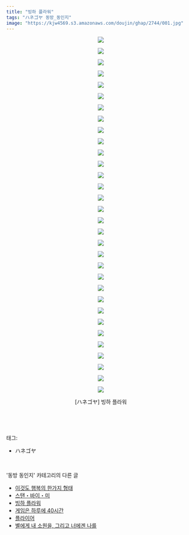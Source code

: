 ```yaml
---
title: "빙하 플라워"
tags: "ハネゴヤ 동방_동인지"
image: "https://kjw4569.s3.amazonaws.com/doujin/ghap/2744/001.jpg"
---
```

<div class="article">
<p style="text-align: center; clear: none; float: none;"><img src="{{ site.imgserver3 }}/ghap/2744/001.jpg"/></p>
<p style="text-align: center; clear: none; float: none;"><img src="{{ site.imgserver3 }}/ghap/2744/002.jpg"/></p>
<p style="text-align: center; clear: none; float: none;"><img src="{{ site.imgserver3 }}/ghap/2744/003.jpg"/></p>
<p style="text-align: center; clear: none; float: none;"><img src="{{ site.imgserver3 }}/ghap/2744/004.jpg"/></p>
<p style="text-align: center; clear: none; float: none;"><img src="{{ site.imgserver3 }}/ghap/2744/005.jpg"/></p>
<p style="text-align: center; clear: none; float: none;"><img src="{{ site.imgserver3 }}/ghap/2744/006.jpg"/></p>
<p style="text-align: center; clear: none; float: none;"><img src="{{ site.imgserver3 }}/ghap/2744/007.jpg"/></p>
<p style="text-align: center; clear: none; float: none;"><img src="{{ site.imgserver3 }}/ghap/2744/008.jpg"/></p>
<p style="text-align: center; clear: none; float: none;"><img src="{{ site.imgserver3 }}/ghap/2744/009.jpg"/></p>
<p style="text-align: center; clear: none; float: none;"><img src="{{ site.imgserver3 }}/ghap/2744/010.jpg"/></p>
<p style="text-align: center; clear: none; float: none;"><img src="{{ site.imgserver3 }}/ghap/2744/011.jpg"/></p>
<p style="text-align: center; clear: none; float: none;"><img src="{{ site.imgserver3 }}/ghap/2744/012.jpg"/></p>
<p style="text-align: center; clear: none; float: none;"><img src="{{ site.imgserver3 }}/ghap/2744/013.jpg"/></p>
<p style="text-align: center; clear: none; float: none;"><img src="{{ site.imgserver3 }}/ghap/2744/014.jpg"/></p>
<p style="text-align: center; clear: none; float: none;"><img src="{{ site.imgserver3 }}/ghap/2744/015.jpg"/></p>
<p style="text-align: center; clear: none; float: none;"><img src="{{ site.imgserver3 }}/ghap/2744/016.jpg"/></p>
<p style="text-align: center; clear: none; float: none;"><img src="{{ site.imgserver3 }}/ghap/2744/017.jpg"/></p>
<p style="text-align: center; clear: none; float: none;"><img src="{{ site.imgserver3 }}/ghap/2744/018.jpg"/></p>
<p style="text-align: center; clear: none; float: none;"><img src="{{ site.imgserver3 }}/ghap/2744/019.jpg"/></p>
<p style="text-align: center; clear: none; float: none;"><img src="{{ site.imgserver3 }}/ghap/2744/020.jpg"/></p>
<p style="text-align: center; clear: none; float: none;"><img src="{{ site.imgserver3 }}/ghap/2744/021.jpg"/></p>
<p style="text-align: center; clear: none; float: none;"><img src="{{ site.imgserver3 }}/ghap/2744/022.jpg"/></p>
<p style="text-align: center; clear: none; float: none;"><img src="{{ site.imgserver3 }}/ghap/2744/023.jpg"/></p>
<p style="text-align: center; clear: none; float: none;"><img src="{{ site.imgserver3 }}/ghap/2744/024.jpg"/></p>
<p style="text-align: center; clear: none; float: none;"><img src="{{ site.imgserver3 }}/ghap/2744/025.jpg"/></p>
<p style="text-align: center; clear: none; float: none;"><img src="{{ site.imgserver3 }}/ghap/2744/026.jpg"/></p>
<p style="text-align: center; clear: none; float: none;"><img src="{{ site.imgserver3 }}/ghap/2744/027.jpg"/></p>
<p style="text-align: center; clear: none; float: none;"><img src="{{ site.imgserver3 }}/ghap/2744/028.jpg"/></p>
<p style="text-align: center; clear: none; float: none;"><img src="{{ site.imgserver3 }}/ghap/2744/029.jpg"/></p>
<p style="text-align: center; clear: none; float: none;"><img src="{{ site.imgserver3 }}/ghap/2744/030.jpg"/></p>
<p style="text-align: center; clear: none; float: none;"><img src="{{ site.imgserver3 }}/ghap/2744/031.jpg"/></p>
<p style="text-align: center; clear: none; float: none;"><img src="{{ site.imgserver3 }}/ghap/2744/032.jpg"/></p>
<p style="text-align: center; clear: none; float: none;">[ハネゴヤ] 빙하 플라워</p>
<p><br/></p>
</div><br/>
<div class="tagTrail">
<p>태그: </p>
<ul>
<li>ハネゴヤ</li>
</ul>
</div><br/>
<div class="another">
<p>'동방 동인지' 카테고리의 다른 글</p>
<ul>
<li><a href="/ghap_2746">이것도 행복의 한가지 형태</a></li>
<li><a href="/ghap_2745">스탠・바이・미</a></li>
<li><a href="/ghap_2744">빙하 플라워</a></li>
<li><a href="/ghap_2743">게임은 하루에 40시간</a></li>
<li><a href="/ghap_2742">플라이어</a></li>
<li><a href="/ghap_2741">별에게 내 소원을, 그리고 너에겐 나를</a></li>
</ul>
</div><br/>
<div class="cb_module cb_fluid">
<div class="cb_wrt cb_profile">
</div><!-- commentList close -->
</div><br/>
